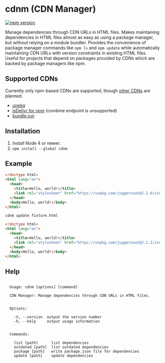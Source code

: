 # cdnm (CDN Manager)
[![npm version](https://badge.fury.io/js/cdnm.svg)](https://badge.fury.io/js/cdnm)

Manage dependencies through CDN URLs in HTML files. Makes maintaining
dependencies in HTML files almost as easy as using a package manager, but
without relying on a module bundler. Provides the convenience of package manager
commands like `npm ls` and `npm update` while automatically maintaining CDN URLs
with version constraints in existing HTML files. Useful for projects that depend
on packages provided by CDNs which are backed by package managers like npm.

## Supported CDNs
Currently only npm-based CDNs are supported, though [other
CDNs](https://github.com/nickmccurdy/cdnm/issues/4) are planned.

- [unpkg](https://unpkg.com)
- [jsDelivr for npm](https://www.jsdelivr.com/) (combine endpoint is unsupported)
- [bundle.run](https://bundle.run/)

## Installation
1. Install Node 4 or newer.
2. `npm install --global cdnm`

## Example
```html
<!doctype html>
<html lang="en">
  <head>
    <title>Hello, world!</title>
    <link rel="stylesheet" href="https://unpkg.com/juggernaut@2.1.0/index.js">
  </head>
  <body>Hello, world!</body>
</html>
```

```cdnm update fixture.html```

```html
<!doctype html>
<html lang="en">
  <head>
    <title>Hello, world!</title>
    <link rel="stylesheet" href="https://unpkg.com/juggernaut@2.1.1/index.js">
  </head>
  <body>Hello, world!</body>
</html>
```

## Help
```

  Usage: cdnm [options] [command]

  CDN Manager: Manage dependencies through CDN URLs in HTML files.


  Options:

    -V, --version  output the version number
    -h, --help     output usage information


  Commands:

    list [path]      list dependencies
    outdated [path]  list outdated dependencies
    package [path]   write package.json file for dependencies
    update [path]    update dependencies
```

